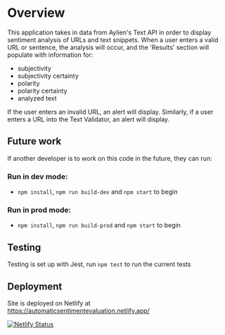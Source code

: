 # Overview

This application takes in data from Aylien's Text API in order to display sentiment analysis of URLs and text snippets.  When a user enters a valid URL or sentence, the analysis will occur, and the 'Results' section will populate with information for:

  - subjectivity
  - subjectivity certainty
  - polarity
  - polarity certainty
  - analyzed text

If the user enters an invalid URL, an alert will display. Similarly, if a user enters a URL into the Text Validator, an alert will display. 

## Future work

If another developer is to work on this code in the future, they can run:

### Run in dev mode:

  - `npm install`, `npm run build-dev` and `npm start` to begin

### Run in prod mode:
  - `npm install`, `npm run build-prod` and `npm start` to begin


## Testing

Testing is set up with Jest, run `npm test` to run the current tests

## Deployment
Site is deployed on Netlify at https://automaticsentimentevaluation.netlify.app/

[![Netlify Status](https://api.netlify.com/api/v1/badges/d7271aa4-e6f7-4619-b2a4-206b32887257/deploy-status)](https://app.netlify.com/sites/automaticsentimentevaluation/deploys)